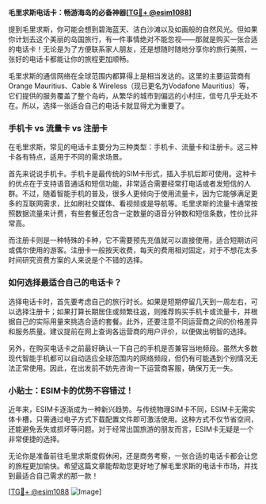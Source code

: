**毛里求斯电话卡：畅游海岛的必备神器[[TG💪+ @esim1088](https://t.me/s/esim1088)]**

提到毛里求斯，你可能会想到碧海蓝天、洁白沙滩以及如画般的自然风光。但如果你计划去这个美丽的岛国旅行，有一件事情绝对不能忽视——那就是购买一张合适的电话卡！无论是为了方便联系家人朋友，还是想随时随地分享你的旅行美照，一张好的电话卡都能让你的旅程更加顺畅。

毛里求斯的通信网络在全球范围内都算得上是相当发达的。这里的主要运营商有Orange Mauritius、Cable & Wireless（现已更名为Vodafone Mauritius）等，它们提供的服务覆盖了整个岛屿，从繁华的城市到偏远的小村庄，信号几乎无处不在。所以，选择一张适合自己的电话卡就显得尤为重要了。

### 手机卡 vs 流量卡 vs 注册卡

在毛里求斯，常见的电话卡主要分为三种类型：手机卡、流量卡和注册卡。这三种卡各有特点，适用于不同的需求场景。

首先来说说手机卡。手机卡是最传统的SIM卡形式，插入手机后即可使用。这种卡的优点在于支持语音通话和短信功能，非常适合需要经常打电话或者发短信的人群。不过，随着智能手机的普及，很多人更倾向于使用流量卡，因为它能够满足更多的互联网需求，比如刷社交媒体、看视频或是导航等。毛里求斯的流量卡通常按照数据流量来计费，有些套餐还包含一定数量的语音分钟数和短信条数，性价比非常高。

而注册卡则是一种特殊的卡种，它不需要预先充值就可以直接使用，适合短期访问或偶尔使用的游客。注册卡一般按天收费，每天的费用相对固定，对于不想花太多时间研究资费方案的人来说是个不错的选择。

### 如何选择最适合自己的电话卡？

选择电话卡时，首先要考虑自己的旅行时长。如果是短期停留几天到一周左右，可以选择注册卡；如果打算长期居住或频繁往返，则推荐购买手机卡或流量卡，并根据自己的实际用量来挑选合适的套餐。此外，还要注意不同运营商之间的价格差异和服务质量。建议提前在网上查询各运营商的用户评价，以便做出明智的选择。

另外，在购买电话卡之前最好确认一下自己的手机是否兼容当地频段。虽然大多数现代智能手机都可以自动适应全球范围内的网络频段，但仍有可能遇到个别情况无法正常使用。因此，在出发前不妨先咨询一下运营商客服，确保万无一失。

### 小贴士：ESIM卡的优势不容错过！

近年来，ESIM卡逐渐成为一种新兴趋势。与传统物理SIM卡不同，ESIM卡无需实体卡槽，只需通过电子方式下载配置文件即可激活使用。这种方式不仅节省空间，还能避免丢失或损坏等问题。对于经常出国旅游的朋友而言，ESIM卡无疑是一个非常便捷的选择。

无论你是准备前往毛里求斯度假休闲，还是商务考察，一张合适的电话卡都会让您的旅程更加愉快。希望这篇文章能帮助您更好地了解毛里求斯的电话卡市场，并找到最适合自己需求的那一款！

[[TG💪+ @esim1088](https://t.me/s/esim1088) ![Image](https://i.postimg.cc/4NQfJmqS/Snipaste-2025-05-13-00-14-12.png)]